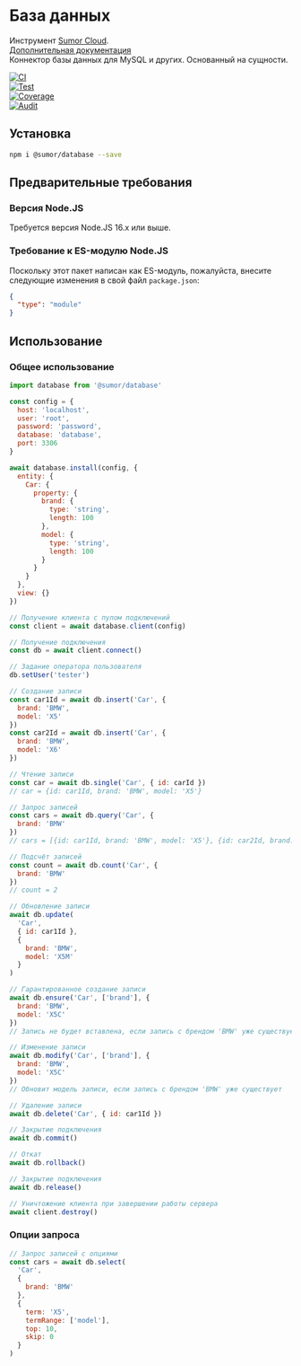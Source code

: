# База данных

Инструмент [Sumor Cloud](https://sumor.cloud).  
[Дополнительная документация](https://sumor.cloud/database)  
Коннектор базы данных для MySQL и других. Основанный на сущности.

[![CI](https://github.com/sumor-cloud/database/actions/workflows/ci.yml/badge.svg)](https://github.com/sumor-cloud/database/actions/workflows/ci.yml)  
[![Test](https://github.com/sumor-cloud/database/actions/workflows/ut.yml/badge.svg)](https://github.com/sumor-cloud/database/actions/workflows/ut.yml)  
[![Coverage](https://github.com/sumor-cloud/database/actions/workflows/coverage.yml/badge.svg)](https://github.com/sumor-cloud/database/actions/workflows/coverage.yml)  
[![Audit](https://github.com/sumor-cloud/database/actions/workflows/audit.yml/badge.svg)](https://github.com/sumor-cloud/database/actions/workflows/audit.yml)

## Установка

```bash
npm i @sumor/database --save
```

## Предварительные требования

### Версия Node.JS

Требуется версия Node.JS 16.x или выше.

### Требование к ES-модулю Node.JS

Поскольку этот пакет написан как ES-модуль, пожалуйста, внесите следующие изменения в свой файл `package.json`:

```json
{
  "type": "module"
}
```

## Использование

### Общее использование

```js
import database from '@sumor/database'

const config = {
  host: 'localhost',
  user: 'root',
  password: 'password',
  database: 'database',
  port: 3306
}

await database.install(config, {
  entity: {
    Car: {
      property: {
        brand: {
          type: 'string',
          length: 100
        },
        model: {
          type: 'string',
          length: 100
        }
      }
    }
  },
  view: {}
})

// Получение клиента с пулом подключений
const client = await database.client(config)

// Получение подключения
const db = await client.connect()

// Задание оператора пользователя
db.setUser('tester')

// Создание записи
const car1Id = await db.insert('Car', {
  brand: 'BMW',
  model: 'X5'
})
const car2Id = await db.insert('Car', {
  brand: 'BMW',
  model: 'X6'
})

// Чтение записи
const car = await db.single('Car', { id: carId })
// car = {id: car1Id, brand: 'BMW', model: 'X5'}

// Запрос записей
const cars = await db.query('Car', {
  brand: 'BMW'
})
// cars = [{id: car1Id, brand: 'BMW', model: 'X5'}, {id: car2Id, brand: 'BMW', model: 'X6'}]

// Подсчёт записей
const count = await db.count('Car', {
  brand: 'BMW'
})
// count = 2

// Обновление записи
await db.update(
  'Car',
  { id: car1Id },
  {
    brand: 'BMW',
    model: 'X5M'
  }
)

// Гарантированное создание записи
await db.ensure('Car', ['brand'], {
  brand: 'BMW',
  model: 'X5C'
})
// Запись не будет вставлена, если запись с брендом 'BMW' уже существует

// Изменение записи
await db.modify('Car', ['brand'], {
  brand: 'BMW',
  model: 'X5C'
})
// Обновит модель записи, если запись с брендом 'BMW' уже существует

// Удаление записи
await db.delete('Car', { id: car1Id })

// Закрытие подключения
await db.commit()

// Откат
await db.rollback()

// Закрытие подключения
await db.release()

// Уничтожение клиента при завершении работы сервера
await client.destroy()
```

### Опции запроса

```js
// Запрос записей с опциями
const cars = await db.select(
  'Car',
  {
    brand: 'BMW'
  },
  {
    term: 'X5',
    termRange: ['model'],
    top: 10,
    skip: 0
  }
)
```
